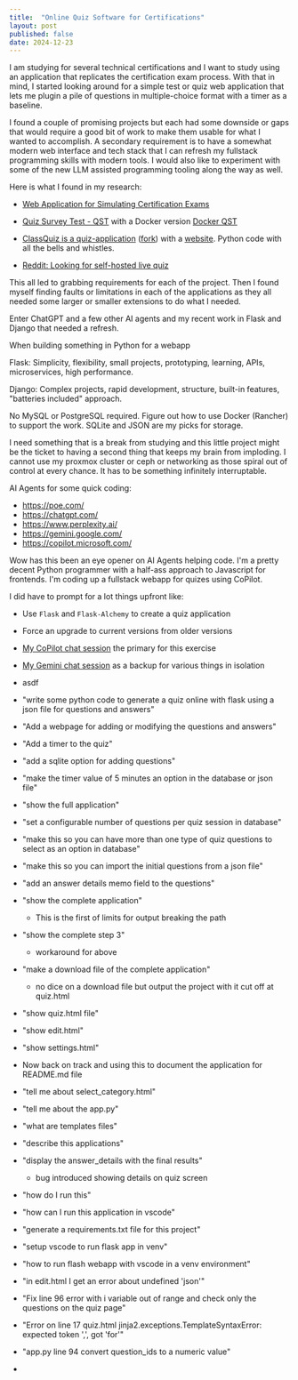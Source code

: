 ```yaml
---
title:  "Online Quiz Software for Certifications"
layout: post
published: false
date: 2024-12-23
---
```


I am studying for several technical certifications and I want to study using an application that replicates the certification exam process. With that in mind, I started looking around for a simple test or quiz web application that lets me plugin a pile of questions in multiple-choice format with a timer as a baseline.

I found a couple of promising projects but each had some downside or gaps that would require a good bit of work to make them usable for what I wanted to accomplish. A secondary requirement is to have a somewhat modern web interface and tech stack that I can refresh my fullstack programming skills with modern tools. I would also like to experiment with some of the new LLM assisted programming tooling along the way as well.

<!-- excerpt-end -->

Here is what I found in my research:

* [Web Application for Simulating Certification Exams](https://github.com/mcgarrah/nzarttrainer)

* [Quiz Survey Test - QST](https://sourceforge.net/projects/qstonline/) with a Docker version [Docker QST](https://github.com/elquimista/qst-docker)

* [ClassQuiz is a quiz-application](https://github.com/mawoka-myblock/ClassQuiz) ([fork](https://github.com/mcgarrah/ClassQuiz)) with a [website](https://classquiz.de/). Python code with all the bells and whistles.

* [Reddit: Looking for self-hosted live quiz](https://www.reddit.com/r/selfhosted/comments/fwy250/looking_for_selfhosted_live_quiz/)

This all led to grabbing requirements for each of the project.  Then I found myself finding faults or limitations in each of the applications as they all needed some larger or smaller extensions to do what I needed.

Enter ChatGPT and a few other AI agents and my recent work in Flask and Django that needed a refresh.

When building something in Python for a webapp

Flask:
  Simplicity, flexibility, small projects, prototyping, learning, APIs, microservices, high performance.

Django:
  Complex projects, rapid development, structure, built-in features, "batteries included" approach.

No MySQL or PostgreSQL required. Figure out how to use Docker (Rancher) to support the work.
SQLite and JSON are my picks for storage.

I need something that is a break from studying and this little project might be the ticket to having a 
second thing that keeps my brain from imploding. I cannot use my proxmox cluster or ceph or networking
as those spiral out of control at every chance. It has to be something infinitely interruptable.

AI Agents for some quick coding:

- https://poe.com/
- https://chatgpt.com/
- https://www.perplexity.ai/
- https://gemini.google.com/
- https://copilot.microsoft.com/

Wow has this been an eye opener on AI Agents helping code. I'm a pretty decent Python programmer with a half-ass approach to Javascript for frontends. I'm coding up a fullstack webapp for quizes using CoPilot.

I did have to prompt for a lot things upfront like:

- Use `Flask` and `Flask-Alchemy` to create a quiz application
- Force an upgrade to current versions from older versions
- [My CoPilot chat session](https://copilot.microsoft.com/chats/hVD49LnGBp1iNpjCoorZg) the primary for this exercise
- [My Gemini chat session](https://gemini.google.com/app/8dbc2a42956f6509) as a backup for various things in isolation
- asdf

- "write some python code to generate a quiz online with flask using a json file for questions and answers"
- "Add a webpage for adding or modifying the questions and answers"
- "Add a timer to the quiz"
- "add a sqlite option for adding questions"
- "make the timer value of 5 minutes an option in the database or json file"
- "show the full application"
- "set a configurable number of questions per quiz session in database"
- "make this so you can have more than one type of quiz questions to select as an option in database"
- "make this so you can import the initial questions from a json file"
- "add an answer details memo field to the questions"
- "show the complete application"
  - This is the first of limits for output breaking the path
- "show the complete step 3"
  - workaround for above
- "make a download file of the complete application"
  - no dice on a download file but output the project with it cut off at quiz.html
- "show quiz.html file"
- "show edit.html"
- "show settings.html"
- Now back on track and using this to document the application for README.md file
- "tell me about select_category.html"
- "tell me about the app.py"
- "what are templates files"
- "describe this applications"
- "display the answer_details with the final results"
  - bug introduced showing details on quiz screen
- "how do I run this"
- "how can I run this application in vscode"
- "generate a requirements.txt file for this project"
- "setup vscode to run flask app in venv"
- "how to run flash webapp with vscode in a venv environment"
- "in edit.html I get an error about undefined 'json'"
- "Fix line 96 error with i variable out of range and check only the questions on the quiz page"
- "Error on line 17 quiz.html jinja2.exceptions.TemplateSyntaxError: expected token ',', got 'for'"
- "app.py line 94 convert question_ids to a numeric value"
- 
